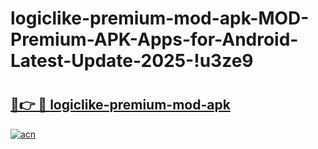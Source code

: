# logiclike-premium-mod-apk-MOD-Premium-APK-Apps-for-Android-Latest-Update-2025-!u3ze9

# <h2><a href="https://spxpna.esa.edu.pl?title=logiclike-premium-mod-apk&ref=u3ze9">🔗👉 🔴 logiclike-premium-mod-apk</a></h2>

[![acn](https://github.com/user-attachments/assets/0f9c940e-d8b0-45ae-aac7-cd30a18b3e1c)](https://spxpna.esa.edu.pl?title=logiclike-premium-mod-apk&ref=u3ze9)

